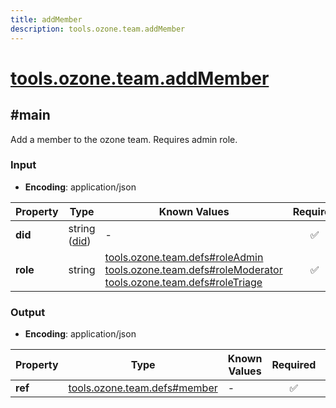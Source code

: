 ```yaml
---
title: addMember
description: tools.ozone.team.addMember
---
```


# [tools.ozone.team.addMember](https://github.com/myConsciousness/atproto.dart/blob/main/lexicons/tools/ozone/team/addMember.json)

## #main

Add a member to the ozone team. Requires admin role.

### Input

- **Encoding**: application/json

| Property | Type | Known Values | Required | Description |
| --- | --- | --- | :---: | --- |
| **did** | string ([did](https://atproto.com/specs/did)) | - | ✅ | - |
| **role** | string | [tools.ozone.team.defs#roleAdmin](../../../../lexicons/tools/ozone/team/defs.md#roleadmin)<br/>[tools.ozone.team.defs#roleModerator](../../../../lexicons/tools/ozone/team/defs.md#rolemoderator)<br/>[tools.ozone.team.defs#roleTriage](../../../../lexicons/tools/ozone/team/defs.md#roletriage) | ✅ | - |

### Output

- **Encoding**: application/json

| Property | Type | Known Values | Required | Description |
| --- | --- | --- | :---: | --- |
| **ref** | [tools.ozone.team.defs#member](../../../../lexicons/tools/ozone/team/defs.md#member) | - | ✅ | - |
